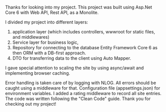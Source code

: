 Thanks for looking into my project. This project was built using Asp.Net Core 6 with Web
API, Rest API, as a Monolite. 

I divided my project into different layers:
1) application layer (which
includes controllers, wwwroot for static files, and middlewares)
2) Service layer for business logic, 
3) Repository for connecting to the database Entity Framework Core 6  as then ORM with a DB-first approach.
4) DTO for transferring data to the client using Auto Mapper.


I gave special attention to scaling the site by using async/await and implementing browser caching.

Error handling is taken care of by logging with NLOG. All errors should be caught using a middleware for that.
Configuration file (appsettings.json) for environment variables.
I added a rating middleware to record all site entries. 
The code was written following the "Clean Code" guide.
Thank you for checking out my project!
